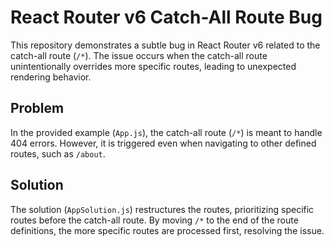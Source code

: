 # React Router v6 Catch-All Route Bug

This repository demonstrates a subtle bug in React Router v6 related to the catch-all route (`/*`).  The issue occurs when the catch-all route unintentionally overrides more specific routes, leading to unexpected rendering behavior.

## Problem

In the provided example (`App.js`), the catch-all route (`/*`) is meant to handle 404 errors.  However, it is triggered even when navigating to other defined routes, such as `/about`.

## Solution

The solution (`AppSolution.js`) restructures the routes, prioritizing specific routes before the catch-all route. By moving `/*` to the end of the route definitions, the more specific routes are processed first, resolving the issue.